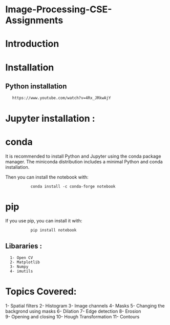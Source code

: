 # Image-Processing-CSE-Assignments


# Introduction



# Installation
   
   
   ## Python installation
       https://www.youtube.com/watch?v=4Rx_JRkwAjY
      
# Jupyter installation :
   # conda
   It is recommended to install Python and Jupyter using the conda package manager. The miniconda distribution includes a minimal Python and conda installation.

   Then you can install the notebook with:

               conda install -c conda-forge notebook
   # pip
   If you use pip, you can install it with:

               pip install notebook
   
   
   ## Libararies :
      1- Open CV
      2- Matplotlib
      3- Numpy
      4- imutils
      
   
# Topics Covered:
  1- Spatial filters
  2- Histogram
  3- Image channels
  4- Masks
  5- Changing the backgrond using masks
  6- Dilation 
  7- Edge detection
  8- Erosion  
  9- Opening and closing
  10- Hough Transformation
  11- Contours
